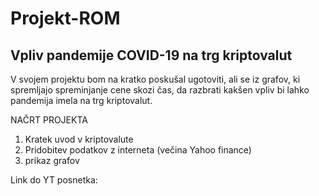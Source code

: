 # Projekt-ROM
## Vpliv pandemije COVID-19 na trg kriptovalut
V svojem projektu bom na kratko poskušal ugotoviti, ali se iz grafov, ki spremljajo spreminjanje cene skozi čas, da razbrati kakšen vpliv bi lahko pandemija imela na trg kriptovalut.

NAČRT PROJEKTA
1. Kratek uvod v kriptovalute
2. Pridobitev podatkov z interneta (večina Yahoo finance)
3. prikaz grafov

Link do YT posnetka:
